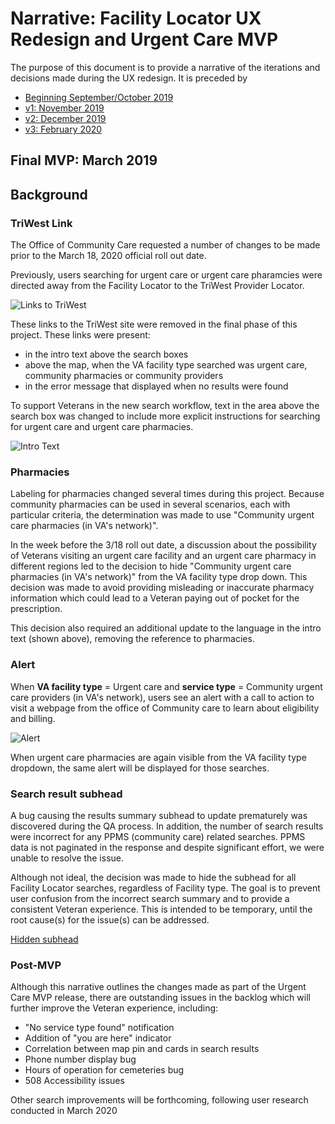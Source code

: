 # Narrative: Facility Locator UX Redesign and Urgent Care MVP 

The purpose of this document is to provide a narrative of the iterations and decisions made during the UX redesign.
It is preceded by 
- [Beginning September/October 2019](https://github.com/department-of-veterans-affairs/va.gov-team/blob/master/products/facilities/facility-locator/product/solution-narrative/ux-redesign-narrative-sept-2019.md)
- [v1: November 2019](https://https://github.com/department-of-veterans-affairs/va.gov-team/blob/master/products/facilities/facility-locator/product/solution-narrative/ux-redesign-narrative-nov-2019.md)
- [v2: December 2019](https://github.com/department-of-veterans-affairs/va.gov-team/blob/master/products/facilities/facility-locator/product/solution-narrative/ux-redesign-narrative-dec-2019.md)
- [v3: February 2020](https://github.com/department-of-veterans-affairs/va.gov-team/blob/master/products/facilities/facility-locator/product/solution-narrative/ux-redesign-narrative-feb-2020.md)

## Final MVP: March 2019

## Background

### TriWest Link

The Office of Community Care requested a number of changes to be made prior to the March 18, 2020 official roll out date. 

Previously, users searching for urgent care or urgent care pharamcies were directed away from the Facility Locator to the TriWest Provider Locator. 

![Links to TriWest](https://github.com/department-of-veterans-affairs/va.gov-team/blob/master/products/facilities/facility-locator/images/70838910-3c8c2d00-1dbf-11ea-9a52-daa31c557749.png)

These links to the TriWest site were removed in the final phase of this project. These links were present:
- in the intro text above the search boxes
- above the map, when the VA facility type searched was urgent care, community pharmacies or community providers
- in the error message that displayed when no results were found

To support Veterans in the new search workflow, text in the area above the search box was changed to include more explicit instructions for searching for urgent care and urgent care pharmacies. 

![Intro Text](https://github.com/department-of-veterans-affairs/va.gov-team/blob/master/products/facilities/facility-locator/images/intro%20text.png)

### Pharmacies

Labeling for pharmacies changed several times during this project. Because community pharmacies can be used in several scenarios, each with particular criteria, the determination was made to use "Community urgent care pharmacies (in VA's network)". 

In the week before the 3/18 roll out date, a discussion about the possibility of Veterans visiting an urgent care facility and an urgent care pharmacy in different regions led to the decision to hide "Community urgent care pharmacies (in VA's network)" from the VA facility type drop down. This decision was made to avoid providing misleading or inaccurate pharmacy information which could lead to a Veteran paying out of pocket for the prescription.  

This decision also required an additional update to the language in the intro text (shown above), removing the reference to pharmacies. 

### Alert

When **VA facility type** = Urgent care and **service type** = Community urgent care providers (in VA's network), users see an alert with a call to action to visit a webpage from the office of Community care to learn about eligibility and billing. 

![Alert](https://github.com/department-of-veterans-affairs/va.gov-team/blob/master/products/facilities/facility-locator/images/urgent%20care%20alert.png)

When urgent care pharmacies are again visible from the VA facility type dropdown, the same alert will be displayed for those searches. 

### Search result subhead

A bug causing the results summary subhead to update prematurely was discovered during the QA process. In addition, the number of search results were incorrect for any PPMS (community care) related searches. PPMS data is not paginated in the response and despite significant effort, we were unable to resolve the issue. 

Although not ideal, the decision was made to hide the subhead for all Facility Locator searches, regardless of Facility type. The goal is to prevent user confusion from the incorrect search summary and to provide a consistent Veteran experience. This is intended to be temporary, until the root cause(s) for the issue(s) can be addressed. 

[Hidden subhead](https://github.com/department-of-veterans-affairs/va.gov-team/blob/master/products/facilities/facility-locator/images/hidden%20subhead.png)

### Post-MVP

Although this narrative outlines the changes made as part of the Urgent Care MVP release, there are outstanding issues in the backlog which will further improve the Veteran experience, including: 

- "No service type found" notification
- Addition of "you are here" indicator 
- Correlation between map pin and cards in search results
- Phone number display bug
- Hours of operation for cemeteries bug
- 508 Accessibility issues

Other search improvements will be forthcoming, following user research conducted in March 2020 


